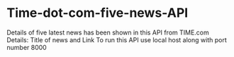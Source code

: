 # Time-dot-com-five-news-API
Details of five latest news has been shown in this API from TIME.com
Details: Title of news and Link
To run this API use local host along with port number 8000
